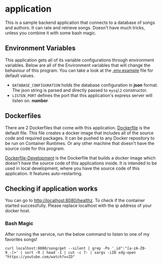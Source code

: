 # application
This is a sample backend application that connects to a database of songs and authors. It can rate and retrieve songs. Doesn't have much tricks, unless you combine it with some bash magic.

## Environment Variables
This application gets all of its variable configurations through environment variables. Below are all of the Environment variables that will change the behaviour of this program. You can take a look at the [.env.example](./.env.example) file for default values.

- `DATABASE_CONFIGURATION` holds the database configuration in **json** format. The json string is parsed and directly passed to `mysql2` constructor.
- `LISTEN_PORT` defines the port that this application's express server will listen on. **number**

## Dockerfiles
There are 2 Dockerfiles that come with this application. [Dockerfile](./Dockerfile) is the default file. This file creates a docker image that includes all of the source code and required packages. It can be pushed to any Docker repository to be run on Container Runtimes. Or any other machine that doesn't have the source code for this program. 

[Dockerfile-Development](./Dockerfile-development) is the Dockerfile that builds a docker image which doesn't have the source code of this applications inside. It is intended to be used in local development, where you have the source code of this application. It features auto-restarting.

## Checking if application works
You can go to [http://localhost:8080/healthz](http://localhost:8080/healthz). To check if the container started successfully. Please replace localhost with the ip address of your docker host.

### Bash Magic
After running the service, run the below command to listen to one of my favorites songs!
```
curl localhost:8080/song/get --silent | grep -Po '_id":"[a-zA-Z0-9_-]+' | sort -R | head -1 | cut -c 7- | xargs -iID xdg-open "https://youtube.com/watch?v=ID"
```